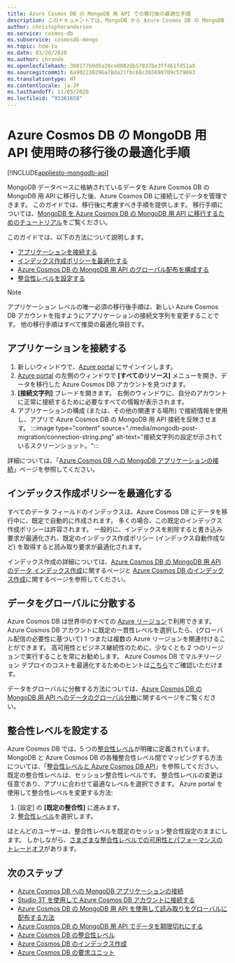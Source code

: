 ```yaml
---
title: Azure Cosmos DB の MongoDB 用 API での移行後の最適化手順
description: このドキュメントでは、MongoDB から Azure Cosmos DB の MongoDB 用 API に移行した後の最適化手法について説明します。
author: christopheranderson
ms.service: cosmos-db
ms.subservice: cosmosdb-mongo
ms.topic: how-to
ms.date: 03/20/2020
ms.author: chrande
ms.openlocfilehash: 300177b9d5a20ce8082db57837be3ff461fd51a0
ms.sourcegitcommit: 6a902230296a78da21fbc68c365698709c579093
ms.translationtype: HT
ms.contentlocale: ja-JP
ms.lasthandoff: 11/05/2020
ms.locfileid: "93361658"
---
```

# <a name="post-migration-optimization-steps-when-using-azure-cosmos-dbs-api-for-mongodb"></a>Azure Cosmos DB の MongoDB 用 API 使用時の移行後の最適化手順
[!INCLUDE[appliesto-mongodb-api](includes/appliesto-mongodb-api.md)]

MongoDB データベースに格納されているデータを Azure Cosmos DB の MongoDB 用 API に移行した後、Azure Cosmos DB に接続してデータを管理できます。 このガイドでは、移行後に考慮すべき手順を提供します。 移行手順については、[MongoDB を Azure Cosmos DB の MongoDB 用 API に移行するためのチュートリアル](../dms/tutorial-mongodb-cosmos-db.md)をご覧ください。

このガイドでは、以下の方法について説明します。

- [アプリケーションを接続する](#connect-your-application)
- [インデックス作成ポリシーを最適化する](#optimize-the-indexing-policy)
- [Azure Cosmos DB の MongoDB 用 API のグローバル配布を構成する](#globally-distribute-your-data)
- [整合性レベルを設定する](#set-consistency-level)

> [!NOTE]
> アプリケーション レベルの唯一必須の移行後手順は、新しい Azure Cosmos DB アカウントを指すようにアプリケーションの接続文字列を変更することです。 他の移行手順はすべて推奨の最適化項目です。
>

## <a name="connect-your-application"></a>アプリケーションを接続する

1. 新しいウィンドウで、[Azure portal](https://www.portal.azure.com/) にサインインします。
2. [Azure portal](https://www.portal.azure.com/) の左側のウィンドウで **[すべてのリソース]** メニューを開き、データを移行した Azure Cosmos DB アカウントを見つけます。
3. **[接続文字列]** ブレードを開きます。 右側のウィンドウに、自分のアカウントに正常に接続するために必要なすべての情報が表示されます。
4. アプリケーションの構成 (または、その他の関連する場所) で接続情報を使用し、アプリで Azure Cosmos DB の MongoDB 用 API 接続を反映させます。
:::image type="content" source="./media/mongodb-post-migration/connection-string.png" alt-text="接続文字列の設定が示されているスクリーンショット。":::

詳細については、「[Azure Cosmos DB への MongoDB アプリケーションの接続](connect-mongodb-account.md)」ページを参照してください。

## <a name="optimize-the-indexing-policy"></a>インデックス作成ポリシーを最適化する

すべてのデータ フィールドのインデックスは、Azure Cosmos DB にデータを移行中に、既定で自動的に作成されます。 多くの場合、この既定のインデックス作成ポリシーは許容されます。 一般的に、インデックスを削除すると書き込み要求が最適化され、既定のインデックス作成ポリシー (インデックス自動作成など) を取得すると読み取り要求が最適化されます。

インデックス作成の詳細については、[Azure Cosmos DB の MongoDB 用 API のデータ インデックス作成](mongodb-indexing.md)に関するページと [Azure Cosmos DB のインデックス作成](index-overview.md)に関するページを参照してください。

## <a name="globally-distribute-your-data"></a>データをグローバルに分散する

Azure Cosmos DB は世界中のすべての [Azure リージョン](https://azure.microsoft.com/regions/#services)で利用できます。 Azure Cosmos DB アカウントに既定の一貫性レベルを選択したら、(グローバル配信の必要性に基づいて) 1 つまたは複数の Azure リージョンを関連付けることができます。 高可用性とビジネス継続性のために、少なくとも 2 つのリージョンで実行することを常にお勧めします。 Azure Cosmos DB でマルチリージョン デプロイのコストを最適化するためのヒントは[こちら](optimize-cost-regions.md)でご確認いただけます。

データをグローバルに分散する方法については、[Azure Cosmos DB の MongoDB 用 API へのデータのグローバル分散](tutorial-global-distribution-mongodb.md)に関するページをご覧ください。

## <a name="set-consistency-level"></a>整合性レベルを設定する

Azure Cosmos DB では、5 つの[整合性レベル](consistency-levels.md)が明確に定義されています。 MongoDB と Azure Cosmos DB の各種整合性レベル間でマッピングする方法については、「[整合性レベルと Azure Cosmos DB API](./consistency-levels.md)」を参照してください。 既定の整合性レベルは、セッション整合性レベルです。 整合性レベルの変更は任意であり、アプリに合わせて最適なレベルを選択できます。 Azure portal を使用して整合性レベルを変更する方法:

1. [設定] の **[既定の整合性]** に進みます。
2. [整合性レベル](consistency-levels.md)を選択します。

ほとんどのユーザーは、整合性レベルを既定のセッション整合性設定のままにします。 しかしながら、[さまざまな整合性レベルでの可用性とパフォーマンスのトレードオフ](./consistency-levels.md)があります。

## <a name="next-steps"></a>次のステップ

* [Azure Cosmos DB への MongoDB アプリケーションの接続](connect-mongodb-account.md)
* [Studio 3T を使用して Azure Cosmos DB アカウントに接続する](mongodb-mongochef.md)
* [Azure Cosmos DB の MongoDB 用 API を使用して読み取りをグローバルに配布する方法](mongodb-readpreference.md)
* [Azure Cosmos DB の MongoDB 用 API でデータを期限切れにする](mongodb-time-to-live.md)
* [Azure Cosmos DB の整合性レベル](consistency-levels.md)
* [Azure Cosmos DB のインデックス作成](index-overview.md)
* [Azure Cosmos DB の要求ユニット](request-units.md)